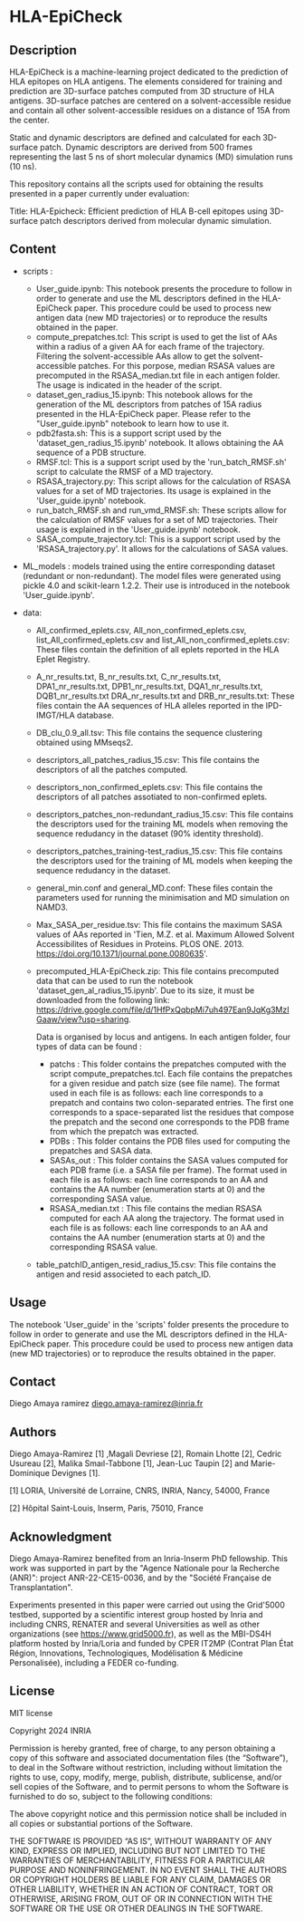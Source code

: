 # HLA-EpiCheck

## Description

HLA-EpiCheck is a machine-learning project dedicated to the prediction of HLA epitopes on HLA antigens. The elements considered for training and prediction are 3D-surface patches computed from 3D structure of HLA antigens. 3D-surface patches are centered on a solvent-accessible residue and contain all other solvent-accessible residues on a distance of 15A from the center. 

Static and dynamic descriptors are defined and calculated for each 3D-surface patch. Dynamic descriptors are derived from 500 frames representing the last 5 ns of short molecular dynamics (MD) simulation runs (10 ns).

This repository contains all the scripts used for obtaining the results presented in a paper currently under evaluation:

Title: HLA-Epicheck: Efficient prediction of HLA B-cell epitopes using 3D-surface patch descriptors derived from molecular dynamic simulation.

## Content

- scripts : 

    * User_guide.ipynb: This notebook presents the procedure to follow in order to generate and use the ML descriptors defined in the HLA-EpiCheck paper. This procedure could be used to process new antigen data (new MD trajectories) or to reproduce the results obtained in the paper. 
    * compute_prepatches.tcl: This script is used to get the list of AAs within a radius of a given AA for each frame of the trajectory. Filtering the solvent-accessible AAs allow to get the solvent-accessible patches. For this porpose, median RSASA values are precomputed in the RSASA_median.txt file in each antigen folder. The usage is indicated in the header of the script.
    * dataset_gen_radius_15.ipynb: This notebook allows for the generation of the ML descriptors from patches of 15A radius presented in the HLA-EpiCheck paper. Please refer to the "User_guide.ipynb" notebook to learn how to use it.
    * pdb2fasta.sh: This is a support script used by the 'dataset_gen_radius_15.ipynb' notebook. It allows obtaining the AA sequence of a PDB structure.
    * RMSF.tcl: This is a support script used by the 'run_batch_RMSF.sh' script to calculate the RMSF of a MD trajectory.
    * RSASA_trajectory.py: This script allows for the calculation of RSASA values for a set of MD trajectories. Its usage is explained in the 'User_guide.ipynb' notebook.
    * run_batch_RMSF.sh and run_vmd_RMSF.sh: These scripts allow for the calculation of RMSF values for a set of MD trajectories. Their usage is explained in the 'User_guide.ipynb' notebook.
    * SASA_compute_trajectory.tcl: This is a support script used by the 'RSASA_trajectory.py'. It allows for the calculations of SASA values.

- ML_models : models trained using the entire corresponding dataset (redundant or non-redundant). The model files were generated using pickle 4.0 and scikit-learn 1.2.2. Their use is introduced in the notebook 'User_guide.ipynb'.

- data: 

    * All_confirmed_eplets.csv, All_non_confirmed_eplets.csv, list_All_confirmed_eplets.csv and list_All_non_confirmed_eplets.csv: These files contain the definition of all eplets reported in the HLA Eplet Registry.
    * A_nr_results.txt, B_nr_results.txt, C_nr_results.txt, DPA1_nr_results.txt, DPB1_nr_results.txt, DQA1_nr_results.txt, DQB1_nr_results.txt DRA_nr_results.txt and DRB_nr_results.txt: These files contain the AA sequences of HLA alleles reported in the IPD-IMGT/HLA database.
    * DB_clu_0.9_all.tsv: This file contains the sequence clustering obtained using MMseqs2.
    * descriptors_all_patches_radius_15.csv: This file contains the descriptors of all the patches computed.
    * descriptors_non_confirmed_eplets.csv: This file contains the descriptors of all patches assotiated to non-confirmed eplets.
    * descriptors_patches_non-redundant_radius_15.csv: This file contains the descriptors used for the training ML models when removing the sequence redudancy in the dataset (90% identity threshold).
    * descriptors_patches_training-test_radius_15.csv: This file contains the descriptors used for the training of ML models when keeping the sequence redudancy in the dataset.
    * general_min.conf and general_MD.conf: These files contain the parameters used for running the minimisation and MD simulation on NAMD3.
    * Max_SASA_per_residue.tsv: This file contains the maximum SASA values of AAs reported in 'Tien, M.Z. et al. Maximum Allowed Solvent Accessibilites of Residues in Proteins. PLOS ONE. 2013. https://doi.org/10.1371/journal.pone.0080635'.
    * precomputed_HLA-EpiCheck.zip: This file contains precomputed data that can be used to run the notebook 'dataset_gen_al_radius_15.ipynb'. Due to its size, it must be downloaded from the following link: https://drive.google.com/file/d/1HfPxQqbpMi7uh497Ean9JqKg3MzIGaaw/view?usp=sharing.
    
        Data is organised by locus and antigens. In each antigen folder, four types of data can be found :

        + patchs : This folder contains the prepatches computed with the script compute_prepatches.tcl. Each file contains the prepatches for a given residue and patch size (see file name). The format used in each file is as follows: each line corresponds to a prepatch and contains two colon-separated entries. The first one corresponds to a space-separated list the residues that compose the prepatch and the second one corresponds to the PDB frame from which the prepatch was extracted.
    	+ PDBs : This folder contains the PDB files used for computing the prepatches and SASA data.
    	+ SASAs_out : This folder contains the SASA values computed for each PDB frame (i.e. a SASA file per frame). The format used in each file is as follows: each line corresponds to an AA and contains the AA number (enumeration starts at 0) and the corresponding SASA value.
    	+ RSASA_median.txt :  This file contains the median RSASA computed for each AA along the trajectory. The format used in each file is as follows: each line corresponds to an AA and contains the AA number (enumeration starts at 0) and the corresponding RSASA value.

    * table_patchID_antigen_resid_radius_15.csv: This file contains the antigen and resid associeted to each patch_ID.

## Usage

The notebook 'User_guide' in the 'scripts' folder presents the procedure to follow in order to generate and use the ML descriptors defined in the HLA-EpiCheck paper. This procedure could be used to process new antigen data (new MD trajectories) or to reproduce the results obtained in the paper. 

## Contact

Diego Amaya ramirez <diego.amaya-ramirez@inria.fr> 

## Authors

Diego Amaya-Ramirez [1] ,Magali Devriese [2], Romain Lhotte [2], Cedric Usureau [2], Malika Smaıl-Tabbone [1], Jean-Luc Taupin [2] and Marie-Dominique Devignes [1].

[1] LORIA, Université de Lorraine, CNRS, INRIA, Nancy, 54000, France

[2] Hôpital Saint-Louis, Inserm, Paris, 75010, France

## Acknowledgment

Diego Amaya-Ramirez benefited from an Inria-Inserm PhD fellowship. This work was supported in part by the "Agence Nationale pour la Recherche (ANR)": project ANR-22-CE15-0036, and by the "Société Française de Transplantation".

Experiments presented in this paper were carried out using the Grid'5000 testbed, supported by a scientific interest group hosted by Inria and including CNRS, RENATER and several Universities as well as other organizations (see https://www.grid5000.fr), as well as the MBI-DS4H platform hosted by Inria/Loria and funded by CPER IT2MP (Contrat Plan État Région, Innovations, Technologiques, Modélisation \& Médicine Personalisée), including a FEDER co-funding.

## License
MIT license


Copyright 2024 INRIA

Permission is hereby granted, free of charge, to any person obtaining a copy of this software and associated documentation files (the “Software”), to deal in the Software without restriction, including without limitation the rights to use, copy, modify, merge, publish, distribute, sublicense, and/or sell copies of the Software, and to permit persons to whom the Software is furnished to do so, subject to the following conditions:

The above copyright notice and this permission notice shall be included in all copies or substantial portions of the Software.

THE SOFTWARE IS PROVIDED “AS IS”, WITHOUT WARRANTY OF ANY KIND, EXPRESS OR IMPLIED, INCLUDING BUT NOT LIMITED TO THE WARRANTIES OF MERCHANTABILITY, FITNESS FOR A PARTICULAR PURPOSE AND NONINFRINGEMENT. IN NO EVENT SHALL THE AUTHORS OR COPYRIGHT HOLDERS BE LIABLE FOR ANY CLAIM, DAMAGES OR OTHER LIABILITY, WHETHER IN AN ACTION OF CONTRACT, TORT OR OTHERWISE, ARISING FROM, OUT OF OR IN CONNECTION WITH THE SOFTWARE OR THE USE OR OTHER DEALINGS IN THE SOFTWARE.

